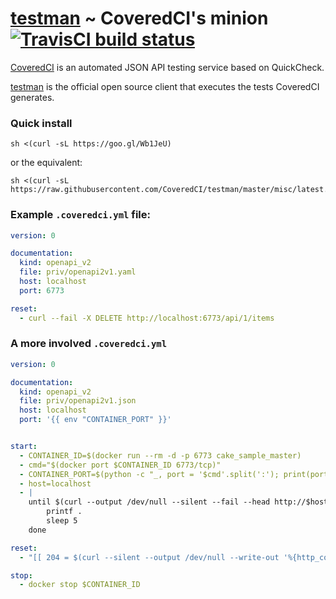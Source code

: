 # [testman](https://github.com/CoveredCI/testman) ~ CoveredCI's minion [![TravisCI build status](https://travis-ci.org/CoveredCI/testman.svg?branch=master)](https://travis-ci.org/CoveredCI/testman/builds)

[CoveredCI](https://coveredci.com) is an automated JSON API testing service based on QuickCheck.

[testman](https://github.com/CoveredCI/testman) is the official open source client that executes the tests CoveredCI generates.

### Quick install

```shell
sh <(curl -sL https://goo.gl/Wb1JeU)
```

or the equivalent:

```shell
sh <(curl -sL https://raw.githubusercontent.com/CoveredCI/testman/master/misc/latest.sh)
```

### Example `.coveredci.yml` file:

```yaml
version: 0

documentation:
  kind: openapi_v2
  file: priv/openapi2v1.yaml
  host: localhost
  port: 6773

reset:
  - curl --fail -X DELETE http://localhost:6773/api/1/items
```

### A more involved `.coveredci.yml`

```yaml
version: 0

documentation:
  kind: openapi_v2
  file: priv/openapi2v1.json
  host: localhost
  port: '{{ env "CONTAINER_PORT" }}'


start:
  - CONTAINER_ID=$(docker run --rm -d -p 6773 cake_sample_master)
  - cmd="$(docker port $CONTAINER_ID 6773/tcp)"
  - CONTAINER_PORT=$(python -c "_, port = '$cmd'.split(':'); print(port)")
  - host=localhost
  - |
    until $(curl --output /dev/null --silent --fail --head http://$host:$CONTAINER_PORT/api/1/items); do
        printf .
        sleep 5
    done

reset:
  - "[[ 204 = $(curl --silent --output /dev/null --write-out '%{http_code}' -X DELETE http://$host:$CONTAINER_PORT/api/1/items) ]]"

stop:
  - docker stop $CONTAINER_ID
```
